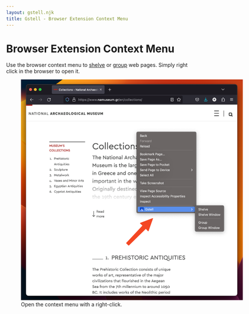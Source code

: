 ```yaml
---
layout: gstell.njk
title: Gstell - Browser Extension Context Menu
---
```


# Browser Extension Context Menu
Use the browser context menu to [shelve](shelf) or [group](history) web pages. Simply right click in the browser to open it.

<figure>
  <img src="/public/img/howto/browser-extension-context-menu.png" alt="Browser Extension Context Menu" style="width:auto; max-width: 600px;">
  <figcaption>Open the context menu with a right-click.</figcaption>
</figure>

